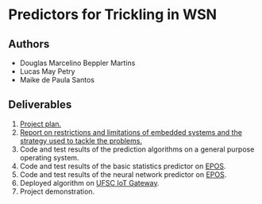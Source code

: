 # Predictors for Trickling in WSN

## Authors
- Douglas Marcelino Beppler Martins
- Lucas May Petry
- Maike de Paula Santos

## Deliverables
1. [Project plan.](https://github.com/lucaspetry/trickling-wsn/blob/master/deliverables/project_plan.md)
2. [Report on restrictions and limitations of embedded systems and the strategy used to tackle the problems.](https://github.com/lucaspetry/trickling-wsn/blob/master/deliverables/restrictions_project_design_report.md)
3. Code and test results of the prediction algorithms on a general purpose operating system.
4. Code and test results of the basic statistics predictor on [EPOS](http://epos.lisha.ufsc.br/EPOS+2+User+Guide).
5. Code and test results of the neural network predictor on [EPOS](http://epos.lisha.ufsc.br/EPOS+2+User+Guide).
6. Deployed algorithm on [UFSC IoT Gateway](http://iot.ufsc.br/HomePage).
7. Project demonstration.
